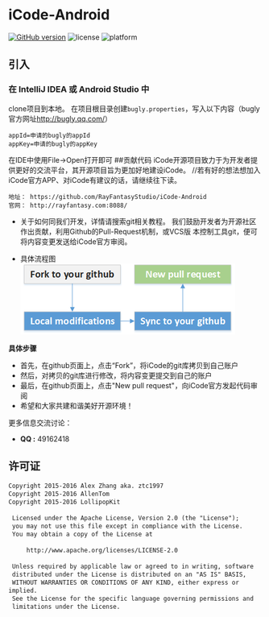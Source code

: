 # iCode-Android
[![GitHub version](https://badge.fury.io/gh/RayFantasyStudio%2FiCode-Android.svg)](https://badge.fury.io/gh/RayFantasyStudio%2FiCode-Android) ![license](http://img.shields.io/badge/license-Apache2-brightgreen.svg) ![platform](http://img.shields.io/badge/platform-Android-blue.svg)
## 引入
### 在 IntelliJ IDEA 或 Android Studio 中
clone项目到本地。
在项目根目录创建`bugly.properties`，写入以下内容（bugly官方网址<http://bugly.qq.com/>）
```
appId=申请的bugly的appId
appKey=申请的bugly的appKey
```
在IDE中使用File->Open打开即可
##贡献代码
    iCode开源项目致力于为开发者提供更好的交流平台，其开源项目旨为更加好地建设iCode。
//若有好的想法想加入iCode官方APP、对iCode有建议的话，请继续往下读。
```
地址： https://github.com/RayFantasyStudio/iCode-Android
官网： http://rayfantasy.com:8088/
```
- 关于如何同我们开发，详情请搜索git相关教程。
我们鼓励开发者为开源社区作出贡献，利用Github的Pull-Request机制，或VCS版
本控制工具git，便可将内容变更发送给iCode官方审阅。

- 具体流程图
![image](github-pull-request.png)

<b>具体步骤</b>
- 首先，在github页面上，点击“Fork”，将iCode的git库拷贝到自己账户
- 然后，对拷贝的git库进行修改，将内容变更提交到自己的账户
- 最后，在github页面上，点击"New pull request"，向iCode官方发起代码审阅
- 希望和大家共建和谐美好开源环境！

更多信息交流讨论：

- **QQ  :**  49162418
## 许可证
``` 
Copyright 2015-2016 Alex Zhang aka. ztc1997
Copyright 2015-2016 AllenTom
Copyright 2015-2016 LollipopKit

 Licensed under the Apache License, Version 2.0 (the "License");
 you may not use this file except in compliance with the License.
 You may obtain a copy of the License at
 
     http://www.apache.org/licenses/LICENSE-2.0
 
 Unless required by applicable law or agreed to in writing, software
 distributed under the License is distributed on an "AS IS" BASIS,
 WITHOUT WARRANTIES OR CONDITIONS OF ANY KIND, either express or implied.
 See the License for the specific language governing permissions and
 limitations under the License.
```
